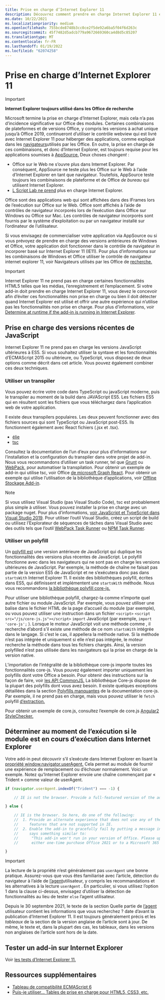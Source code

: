 ```yaml
---
title: Prise en charge d’Internet Explorer 11
description: Découvrez comment prendre en charge Internet Explorer 11 et ES5 Javascript dans votre add-in.
ms.date: 10/22/2021
ms.localizationpriority: medium
ms.openlocfilehash: 755bcde8748b3cc0ce2f5de92a6ba5f04f6d263c
ms.sourcegitcommit: 45f7482d5adcb779a9672669360ca4d8d5c85207
ms.translationtype: MT
ms.contentlocale: fr-FR
ms.lasthandoff: 01/19/2022
ms.locfileid: "62074258"
---
```

# <a name="support-internet-explorer-11"></a>Prise en charge d’Internet Explorer 11

> [!IMPORTANT]
> **Internet Explorer toujours utilisé dans les Office de recherche**
>
> Microsoft termine la prise en charge d’Internet Explorer, mais cela n’a pas d’incidence significative sur Office des modules. Certaines combinaisons de plateformes et de versions Office, y compris les versions à achat unique jusqu’à Office 2019, continueront d’utiliser le contrôle webview qui est livré avec Internet Explorer 11 pour héberger des applications, comme expliqué dans les [navigateurs](../concepts/browsers-used-by-office-web-add-ins.md)utilisés par les Office. En outre, la prise en charge de ces combinaisons, et donc d’Internet Explorer, est toujours requise pour les applications soumises à [AppSource.](/office/dev/store/submit-to-appsource-via-partner-center) Deux choses *changent* :
>
> - Office sur le Web ne s’ouvre plus dans Internet Explorer. Par conséquent, AppSource ne teste plus les Office sur le Web à l’aide d’Internet Explorer en tant que navigateur. Toutefois, AppSource teste toujours les combinaisons de plateforme et de Office *de bureau* qui utilisent Internet Explorer.
> - [L Script Lab ne prend](../overview/explore-with-script-lab.md) plus en charge Internet Explorer.

Office sont des applications web qui sont affichées dans des IFrames lors de l’exécution sur Office sur le Web. Office sont affichés à l’aide de contrôles de navigateur incorporés lors de l’exécution dans Office sur Windows ou Office sur Mac. Les contrôles de navigateur incorporés sont fournis par le système d’exploitation ou par un navigateur installé sur l’ordinateur de l’utilisateur.

Si vous envisagez de commercialiser votre application via AppSource ou si vous prévoyez de prendre en charge des versions antérieures de Windows et Office, votre application doit fonctionner dans le contrôle de navigateur in incorporer basé sur Internet Explorer 11 (IE11). Pour plus d’informations sur les combinaisons de Windows et Office utiliser le contrôle de navigateur internet explorer 11, voir Navigateurs utilisés par les Office de [recherche.](../concepts/browsers-used-by-office-web-add-ins.md)

> [!IMPORTANT]
> Internet Explorer 11 ne prend pas en charge certaines fonctionnalités HTML5 telles que les médias, l’enregistrement et l’emplacement. Si votre add-in doit prendre en charge Internet Explorer 11, vous devez le concevoir afin d’éviter ces fonctionnalités non prise en charge ou bien il doit détecter quand Internet Explorer est utilisé et offrir une autre expérience qui n’utilise pas les fonctionnalités non prise en charge. Pour plus d’informations, voir [Determine at runtime if the add-in is running in Internet Explorer](#determine-at-runtime-if-the-add-in-is-running-in-internet-explorer).

## <a name="support-for-recent-versions-of-javascript"></a>Prise en charge des versions récentes de JavaScript

Internet Explorer 11 ne prend pas en charge les versions JavaScript ultérieures à ES5. Si vous souhaitez utiliser la syntaxe et les fonctionnalités d’ECMAScript 2015 ou ultérieure, ou TypeScript, vous disposez de deux options comme décrit dans cet article. Vous pouvez également combiner ces deux techniques.

### <a name="use-a-transpiler"></a>Utiliser un transpiler

Vous pouvez écrire votre code dans TypeScript ou javaScript moderne, puis le transpiler au moment de la build dans JAVAScript ES5. Les fichiers ES5 qui en résultent sont les fichiers que vous téléchargez dans l’application web de votre application.

Il existe deux transpilers populaires. Les deux peuvent fonctionner avec des fichiers sources qui sont TypeScript ou JavaScript post-ES5. Ils fonctionnent également avec React fichiers (.jsx et .tsx).

- [élie](https://babeljs.io/)
- [tsc](https://www.typescriptlang.org/index.html)

Consultez la documentation de l’un d’eux pour plus d’informations sur l’installation et la configuration du transpiler dans votre projet de add-in. Nous vous recommandons d’utiliser un task runner, tel que [Grunt](https://gruntjs.com/) ou [WebPack,](https://webpack.js.org/) pour automatiser la transpilation. Pour obtenir un exemple de add-in qui utilise tsc, voir Office [de microsoft Graph React](https://github.com/OfficeDev/Office-Add-in-samples/tree/main/Samples/auth/Office-Add-in-Microsoft-Graph-React). Pour obtenir un exemple qui utilise l’utilisation de la bibliothèque d’applications, voir [Offline Stockage Add-in](https://github.com/OfficeDev/Office-Add-in-samples/tree/main/Samples/Excel.OfflineStorageAddin).

> [!NOTE]
> Si vous utilisez Visual Studio (pas Visual Studio Code), tsc est probablement plus simple à utiliser. Vous pouvez installer la prise en charge avec un package nuget. Pour plus d’informations, [voir JavaScript et TypeScript dans Visual Studio 2019](/visualstudio/javascript/javascript-in-vs-2019). Pour utiliser l’outil Visual Studio, créez un script de build ou utilisez l’Explorateur de séquences de tâches dans Visual Studio avec des outils tels que l’outil [WebPack Task Runner](https://marketplace.visualstudio.com/items?itemName=MadsKristensen.WebPackTaskRunner) ou [NPM Task Runner](https://marketplace.visualstudio.com/items?itemName=MadsKristensen.NPMTaskRunner).

### <a name="use-a-polyfill"></a>Utiliser un polyfill

Un [polyfill est](https://en.wikipedia.org/wiki/Polyfill_(programming)) une version antérieure de JavaScript qui duplique les fonctionnalités des versions plus récentes de JavaScript. Le polyfill fonctionne avec dans les navigateurs qui ne sont pas en charge les versions ultérieures de JavaScript. Par exemple, la méthode de chaîne ne faisait pas partie de la version ES5 de JavaScript et ne s’exécutera donc pas dans `startsWith` Internet Explorer 11. Il existe des bibliothèques polyfill, écrites dans ES5, qui définissent et implémentent une `startsWith` méthode. Nous vous recommandons [la bibliothèque polyfill core-js.](https://github.com/zloirock/core-js)

Pour utiliser une bibliothèque polyfill, chargez-la comme n’importe quel autre fichier ou module JavaScript. Par exemple, vous pouvez utiliser une balise dans le fichier HTML de la page d’accueil du module (par exemple), ou vous pouvez utiliser une instruction dans un fichier `<script>` `<script src="/js/core-js.js"></script>` `import` JavaScript (par exemple, `import 'core-js';` ). Lorsque le moteur JavaScript voit une méthode comme , il recherche d’abord s’il existe une méthode de ce nom `startsWith` intégrée dans le langage. Si c’est le cas, il appellera la méthode native. Si la méthode n’est pas intégrée et uniquement si elle n’est pas intégrée, le moteur recherche la méthode dans tous les fichiers chargés. Ainsi, la version polyfilled n’est pas utilisée dans les navigateurs qui la prise en charge de la version native.

L’importation de l’intégralité de la bibliothèque core-js importe toutes les fonctionnalités core-js. Vous pouvez également importer uniquement les polyfills dont votre Office a besoin. Pour obtenir des instructions sur la façon de faire, voir [les API CommonJS.](https://github.com/zloirock/core-js#commonjs-api) La bibliothèque Core-js dispose de la plupart des polyfills dont vous avez besoin. Il existe quelques exceptions détaillées dans la section [Polyfills manquantes](https://github.com/zloirock/core-js#missing-polyfills) de la documentation core-js. Par exemple, il ne prend pas en charge, mais vous pouvez utiliser le `fetch` polyfill [d’extraction.](https://github.com/github/fetch)

Pour obtenir un exemple de core.js, consultez l’exemple de core.js [Angular2 StyleChecker.](https://github.com/OfficeDev/Word-Add-in-Angular2-StyleChecker)

## <a name="determine-at-runtime-if-the-add-in-is-running-in-internet-explorer"></a>Déterminer au moment de l’exécution si le module est en cours d’exécution dans Internet Explorer

Votre add-in peut découvrir s’il s’exécute dans Internet Explorer en lisant la [propriété window.navigator.userAgent.](https://developer.mozilla.org/docs/Web/API/Navigator/userAgent) Cela permet au module de fournir une expérience de remplacement ou d’échouer normalement. Voici un exemple. Notez qu’Internet Explorer envoie une chaîne commençant par « Trident » comme valeur de userAgent.

```javascript
if (navigator.userAgent.indexOf("Trident") === -1) {

    // IE is not the browser. Provide a full-featured version of the add-in here.

} else {

    // IE is the browser. So here, do one of the following: 
    //  1. Provide an alternate experience that does not use any of the HTML5
    //     features that are not supported in IE.
    //  2. Enable the add-in to gracefully fail by putting a message in the UI that
    //     says something similar to: 
    //      "This add-in won't run in your version of Office. Please upgrade to 
    //      either one-time purchase Office 2021 or to a Microsoft 365 account."          

}
```

> [!IMPORTANT]
> La lecture de la propriété n’est généralement pas `userAgent` une bonne pratique. Assurez-vous que vous êtes familiarisé avec l’article, détection du navigateur à l’aide de [l’agent](https://developer.mozilla.org/en-US/docs/Web/HTTP/Browser_detection_using_the_user_agent)utilisateur, y compris les recommandations et les alternatives à la lecture `userAgent` . En particulier, si vous utilisez l’option 1 dans la clause ci-dessus, envisagez d’utiliser la détection de fonctionnalités au lieu de tester `else` l’agent utilisateur.
>
> Depuis le 30 septembre 2021, le texte de la section Quelle partie de [l’agent](https://developer.mozilla.org/en-US/docs/Web/HTTP/Browser_detection_using_the_user_agent#which_part_of_the_user_agent_contains_the_information_you_are_looking_for) utilisateur contient les informations que vous recherchez ? date d’avant la publication d’Internet Explorer 11. Il est toujours généralement précis et les *tableaux* de la section de la version anglaise de l’article sont à jour. De même, le texte et, dans la plupart des cas, les tableaux, dans les versions non anglaises de l’article sont hors de la date.

## <a name="test-an-add-in-on-internet-explorer"></a>Tester un add-in sur Internet Explorer

Voir [les tests d’Internet Explorer 11.](../testing/ie-11-testing.md)

## <a name="additional-resources"></a>Ressources supplémentaires

- [Tableau de compatibilité ECMAScript 6](https://kangax.github.io/compat-table/es6/)
- [Puis-je utiliser... Tables de prise en charge pour HTML5, CSS3, etc.](https://caniuse.com/)
